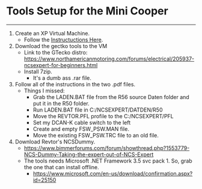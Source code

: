 # Tools Setup for the Mini Cooper
---
1. Create an XP Virtual Machine.
    - Follow the [Instructuctions Here](virtualBox.md#virtual-box-windowsxp-mode).
2. Download the gectko tools to the VM
    - Link to the GTecko distro: https://www.northamericanmotoring.com/forums/electrical/205937-ncsexpert-for-beginners.html
    - Install 7zip.
        - It's a dumb ass .rar file.
3. Follow all of the instructions in the two .pdf files.
    - Things I missed:
        - Grab the LADEN.BAT file from the R56 source Daten folder and put it in the R50 folder.
        - Run LADEN.BAT file in C:/NCSEXPERT/DATDEN/R50
        - Move the REVTOR.PFL profile to the C:/NCSEXPERT/PFL
        - Set my DCAN-K cable switch to the left
        - Create and empty FSW_PSW.MAN file.
        - Move the existing FSW_PSW.TRC file to an old file.
4. Download Revtor's NCSDummy.
    - https://www.bimmerforums.com/forum/showthread.php?1553779-NCS-Dummy-Taking-the-expert-out-of-NCS-Expert
    - The tools needs Microsoft .NET Framework 3.5 svc pack 1. So, grab the one that can install offline.
        - https://www.microsoft.com/en-us/download/confirmation.aspx?id=25150


